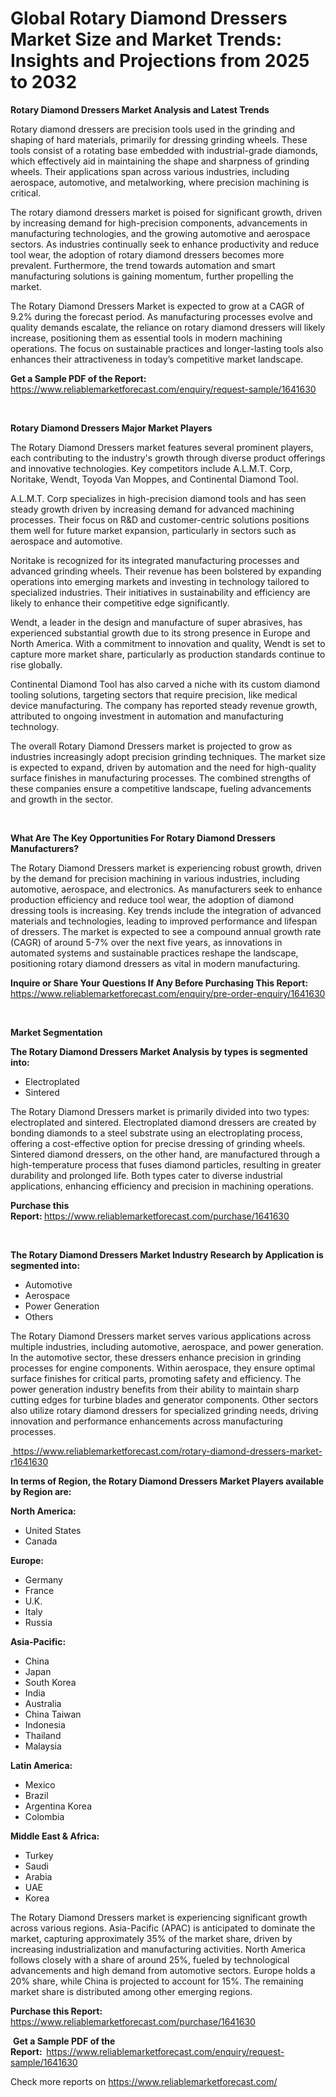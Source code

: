 <p><h1>Global Rotary Diamond Dressers Market Size and Market Trends: Insights and Projections from 2025 to 2032</h1></p><p><strong>Rotary Diamond Dressers Market Analysis and Latest Trends</strong></p>
<p><p>Rotary diamond dressers are precision tools used in the grinding and shaping of hard materials, primarily for dressing grinding wheels. These tools consist of a rotating base embedded with industrial-grade diamonds, which effectively aid in maintaining the shape and sharpness of grinding wheels. Their applications span across various industries, including aerospace, automotive, and metalworking, where precision machining is critical.</p><p>The rotary diamond dressers market is poised for significant growth, driven by increasing demand for high-precision components, advancements in manufacturing technologies, and the growing automotive and aerospace sectors. As industries continually seek to enhance productivity and reduce tool wear, the adoption of rotary diamond dressers becomes more prevalent. Furthermore, the trend towards automation and smart manufacturing solutions is gaining momentum, further propelling the market.</p><p>The Rotary Diamond Dressers Market is expected to grow at a CAGR of 9.2% during the forecast period. As manufacturing processes evolve and quality demands escalate, the reliance on rotary diamond dressers will likely increase, positioning them as essential tools in modern machining operations. The focus on sustainable practices and longer-lasting tools also enhances their attractiveness in today’s competitive market landscape.</p></p>
<p><strong>Get a Sample PDF of the Report:&nbsp;</strong> <a href="https://www.reliablemarketforecast.com/enquiry/request-sample/1641630?utm_campaign=3197&utm_medium=2&utm_source=Github&utm_content=ia&utm_term=11042025&utm_id=rotary-diamond-dressers">https://www.reliablemarketforecast.com/enquiry/request-sample/1641630</a></p>
<p>&nbsp;</p>
<p><strong>Rotary Diamond Dressers Major Market Players</strong></p>
<p><p>The Rotary Diamond Dressers market features several prominent players, each contributing to the industry's growth through diverse product offerings and innovative technologies. Key competitors include A.L.M.T. Corp, Noritake, Wendt, Toyoda Van Moppes, and Continental Diamond Tool.</p><p>A.L.M.T. Corp specializes in high-precision diamond tools and has seen steady growth driven by increasing demand for advanced machining processes. Their focus on R&D and customer-centric solutions positions them well for future market expansion, particularly in sectors such as aerospace and automotive.</p><p>Noritake is recognized for its integrated manufacturing processes and advanced grinding wheels. Their revenue has been bolstered by expanding operations into emerging markets and investing in technology tailored to specialized industries. Their initiatives in sustainability and efficiency are likely to enhance their competitive edge significantly.</p><p>Wendt, a leader in the design and manufacture of super abrasives, has experienced substantial growth due to its strong presence in Europe and North America. With a commitment to innovation and quality, Wendt is set to capture more market share, particularly as production standards continue to rise globally.</p><p>Continental Diamond Tool has also carved a niche with its custom diamond tooling solutions, targeting sectors that require precision, like medical device manufacturing. The company has reported steady revenue growth, attributed to ongoing investment in automation and manufacturing technology.</p><p>The overall Rotary Diamond Dressers market is projected to grow as industries increasingly adopt precision grinding techniques. The market size is expected to expand, driven by automation and the need for high-quality surface finishes in manufacturing processes. The combined strengths of these companies ensure a competitive landscape, fueling advancements and growth in the sector.</p></p>
<p>&nbsp;</p>
<p><strong>What Are The Key Opportunities For Rotary Diamond Dressers Manufacturers?</strong></p>
<p><p>The Rotary Diamond Dressers market is experiencing robust growth, driven by the demand for precision machining in various industries, including automotive, aerospace, and electronics. As manufacturers seek to enhance production efficiency and reduce tool wear, the adoption of diamond dressing tools is increasing. Key trends include the integration of advanced materials and technologies, leading to improved performance and lifespan of dressers. The market is expected to see a compound annual growth rate (CAGR) of around 5-7% over the next five years, as innovations in automated systems and sustainable practices reshape the landscape, positioning rotary diamond dressers as vital in modern manufacturing.</p></p>
<p><strong>Inquire or Share Your Questions If Any Before Purchasing This Report:</strong> <a href="https://www.reliablemarketforecast.com/enquiry/pre-order-enquiry/1641630?utm_campaign=3197&utm_medium=2&utm_source=Github&utm_content=ia&utm_term=11042025&utm_id=rotary-diamond-dressers">https://www.reliablemarketforecast.com/enquiry/pre-order-enquiry/1641630</a></p>
<p>&nbsp;</p>
<p><strong>Market Segmentation</strong></p>
<p><strong>The Rotary Diamond Dressers Market Analysis by types is segmented into:</strong></p>
<p><ul><li>Electroplated</li><li>Sintered</li></ul></p>
<p><p>The Rotary Diamond Dressers market is primarily divided into two types: electroplated and sintered. Electroplated diamond dressers are created by bonding diamonds to a steel substrate using an electroplating process, offering a cost-effective option for precise dressing of grinding wheels. Sintered diamond dressers, on the other hand, are manufactured through a high-temperature process that fuses diamond particles, resulting in greater durability and prolonged life. Both types cater to diverse industrial applications, enhancing efficiency and precision in machining operations.</p></p>
<p><strong>Purchase this Report:&nbsp;</strong><a href="https://www.reliablemarketforecast.com/purchase/1641630?utm_campaign=3197&utm_medium=2&utm_source=Github&utm_content=ia&utm_term=11042025&utm_id=rotary-diamond-dressers">https://www.reliablemarketforecast.com/purchase/1641630</a></p>
<p>&nbsp;</p>
<p><strong>The Rotary Diamond Dressers Market Industry Research by Application is segmented into:</strong></p>
<p><ul><li>Automotive</li><li>Aerospace</li><li>Power Generation</li><li>Others</li></ul></p>
<p><p>The Rotary Diamond Dressers market serves various applications across multiple industries, including automotive, aerospace, and power generation. In the automotive sector, these dressers enhance precision in grinding processes for engine components. Within aerospace, they ensure optimal surface finishes for critical parts, promoting safety and efficiency. The power generation industry benefits from their ability to maintain sharp cutting edges for turbine blades and generator components. Other sectors also utilize rotary diamond dressers for specialized grinding needs, driving innovation and performance enhancements across manufacturing processes.</p></p>
<p><a href="https://www.reliablemarketforecast.com/rotary-diamond-dressers-market-r1641630?utm_campaign=3197&utm_medium=2&utm_source=Github&utm_content=ia&utm_term=11042025&utm_id=rotary-diamond-dressers">&nbsp;https://www.reliablemarketforecast.com/rotary-diamond-dressers-market-r1641630</a></p>
<p><strong>In terms of Region, the Rotary Diamond Dressers Market Players available by Region are:</strong></p>
<p>
    <p> <strong> North America: </strong>
        <ul>
            <li>United States</li>
            <li>Canada</li>
        </ul>
        </p> 
    <p> <strong> Europe: </strong>
        <ul>
            <li>Germany</li>
            <li>France</li>
            <li>U.K.</li>
            <li>Italy</li>
            <li>Russia</li>
        </ul>
        </p> 
    <p> <strong> Asia-Pacific: </strong>
        <ul>
            <li>China</li>
            <li>Japan</li>
            <li>South Korea</li>
            <li>India</li>
            <li>Australia</li>
            <li>China Taiwan</li>
            <li>Indonesia</li>
            <li>Thailand</li>
            <li>Malaysia</li>
        </ul>
        </p> 
    <p> <strong> Latin America: </strong>
        <ul>
            <li>Mexico</li>
            <li>Brazil</li>
            <li>Argentina Korea</li>
            <li>Colombia</li>
        </ul>
        </p> 
    <p> <strong> Middle East & Africa: </strong>
        <ul>
            <li>Turkey</li>
            <li>Saudi</li>
            <li>Arabia</li>
            <li>UAE</li>
            <li>Korea</li>
        </ul>
    </p>
    </p>
<p><p>The Rotary Diamond Dressers market is experiencing significant growth across various regions. Asia-Pacific (APAC) is anticipated to dominate the market, capturing approximately 35% of the market share, driven by increasing industrialization and manufacturing activities. North America follows closely with a share of around 25%, fueled by technological advancements and high demand from automotive sectors. Europe holds a 20% share, while China is projected to account for 15%. The remaining market share is distributed among other emerging regions.</p></p>
<p><strong>Purchase this Report: </strong><a href="https://www.reliablemarketforecast.com/purchase/1641630?utm_campaign=3197&utm_medium=2&utm_source=Github&utm_content=ia&utm_term=11042025&utm_id=rotary-diamond-dressers">https://www.reliablemarketforecast.com/purchase/1641630</a></p>
<p>&nbsp;<strong>Get a Sample PDF of the Report:&nbsp;&nbsp;</strong><a href="https://www.reliablemarketforecast.com/enquiry/request-sample/1641630?utm_campaign=3197&utm_medium=2&utm_source=Github&utm_content=ia&utm_term=11042025&utm_id=rotary-diamond-dressers">https://www.reliablemarketforecast.com/enquiry/request-sample/1641630</a></p>
<p><strong></strong></p>
<p>Check more reports on <a href="https://www.reliablemarketforecast.com/?utm_campaign=3197&utm_medium=2&utm_source=Github&utm_content=ia&utm_term=11042025&utm_id=rotary-diamond-dressers">https://www.reliablemarketforecast.com/</a></p>
